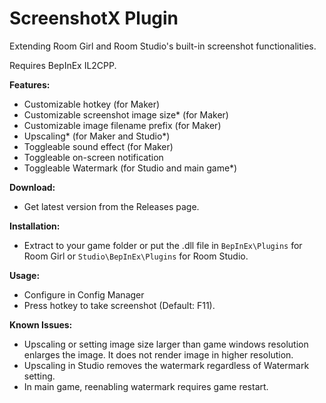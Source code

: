 # ScreenshotX Plugin

Extending Room Girl and Room Studio's built-in screenshot functionalities.

Requires BepInEx IL2CPP.

**Features:**
 - Customizable hotkey (for Maker)
 - Customizable screenshot image size* (for Maker)
 - Customizable image filename prefix (for Maker)
 - Upscaling* (for Maker and Studio*)
 - Toggleable sound effect (for Maker)
 - Toggleable on-screen notification
 - Toggleable Watermark (for Studio and main game*)

**Download:**
 - Get latest version from the Releases page.

**Installation:**
 - Extract to your game folder or put the .dll file in `BepInEx\Plugins` for Room Girl or `Studio\BepInEx\Plugins` for Room Studio.

**Usage:**
 - Configure in Config Manager
 - Press hotkey to take screenshot (Default: F11).

 **Known Issues:**
 - Upscaling or setting image size larger than game windows resolution enlarges the image. It does not render image in higher resolution.
 - Upscaling in Studio removes the watermark regardless of Watermark setting.
 - In main game, reenabling watermark requires game restart.